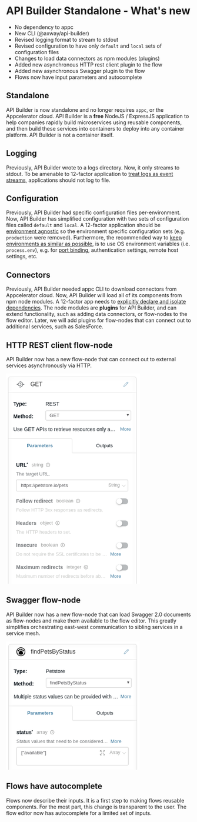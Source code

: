 # API Builder Standalone - What's new

* No dependency to appc
* New CLI (@axway/api-builder)
* Revised logging format to stream to stdout
* Revised configuration to have only `default` and `local` sets of configuration files
* Changes to load data connectors as npm modules (plugins)
* Added new asynchronous HTTP rest client plugin to the flow
* Added new asynchronous Swagger plugin to the flow
* Flows now have input parameters and autocomplete

## Standalone

API Builder is now standalone and no longer requires `appc`, or the Appcelerator cloud.  API Builder is a **free** NodeJS / ExpressJS application to help companies rapidly build microservices using reusable components, and then build these services into containers to deploy into any container platform.  API Builder is not a container itself.

## Logging

Previously, API Builder wrote to a logs directory.  Now, it only streams to stdout.  To be amenable to 12-factor application to [treat logs as event streams](https://12factor.net/logs), applications should not log to file.

## Configuration

Previously, API Builder had specific configuration files per-environment.  Now, API Builder has simplified configuration with two sets of configuration files called `default` and `local`.  A 12-factor application should be [environment agnostic](https://12factor.net/config) so the environment specific configuration sets (e.g. `production` were removed).  Furthermore, the recommended way to [keep environments as similar as possible](https://12factor.net/dev-prod-parity), is to use OS environment variables (i.e. `process.env`), e.g. for [port binding](https://12factor.net/port-binding), authentication settings, remote host settings, etc.

## Connectors

Previously, API Builder needed appc CLI to download connectors from Appcelerator cloud.  Now, API Builder will load all of its components from npm node modules.  A 12-factor app needs to [explicitly declare and isolate dependencies](https://12factor.net/dependencies).  The node modules are **plugins** for API Builder, and can extend functionality, such as adding data connectors, or flow-nodes to the flow editor.  Later, we will add plugins for flow-nodes that can connect out to additional services, such as SalesForce.

## HTTP REST client flow-node

API Builder now has a new flow-node that can connect out to external services asynchronously via HTTP.

![REST flow-node](/00_whats_new/images/rest-client.png)

## Swagger flow-node

API Builder now has a new flow-node that can load Swagger 2.0 documents as flow-nodes and make them available to the flow editor.  This greatly simplifies orchestrating east-west communication to sibling services in a service mesh.

![Swagger flow-node](/00_whats_new/images/swagger-flow-node.png)

## Flows have autocomplete

Flows now describe their inputs.  It is a first step to making flows reusable components.  For the most part, this change is transparent to the user.  The flow editor now has autocomplete for a limited set of inputs.
